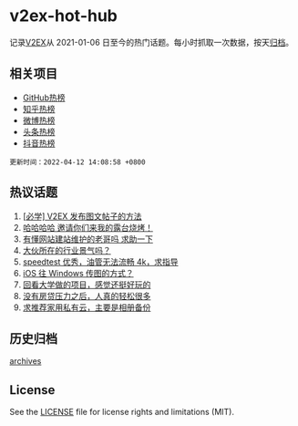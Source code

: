 # v2ex-hot-hub

 记录[V2EX](https://www.v2ex.com/)从 2021-01-06 日至今的热门话题。每小时抓取一次数据，按天[归档](archives)。
 
 ## 相关项目

- [GitHub热榜](https://github.com/snaildev/github-hot-hub)
- [知乎热榜](https://github.com/snaildev/zhihu-hot-hub)
- [微博热榜](https://github.com/snaildev/weibo-hot-hub)
- [头条热榜](https://github.com/snaildev/toutiao-hot-hub)
- [抖音热榜](https://github.com/snaildev/douyin-hot-hub)


 `更新时间：2022-04-12 14:08:58 +0800`

## 热议话题

1. [[必学] V2EX 发布图文帖子的方法](https://www.v2ex.com/t/846267)
1. [哈哈哈哈 邀请你们来我的露台烧烤！](https://www.v2ex.com/t/846294)
1. [有懂网站建站维护的老哥吗 求助一下](https://www.v2ex.com/t/846332)
1. [大伙所在的行业景气吗？](https://www.v2ex.com/t/846308)
1. [speedtest 优秀，油管无法流畅 4k，求指导](https://www.v2ex.com/t/846419)
1. [iOS 往 Windows 传图的方式？](https://www.v2ex.com/t/846321)
1. [回看大学做的项目，感觉还挺好玩的](https://www.v2ex.com/t/846279)
1. [没有房贷压力之后，人真的轻松很多](https://www.v2ex.com/t/846454)
1. [求推荐家用私有云，主要是相册备份](https://www.v2ex.com/t/846374)

## 历史归档

[archives](archives)

## License

See the [LICENSE](LICENSE) file for license rights and limitations (MIT).
